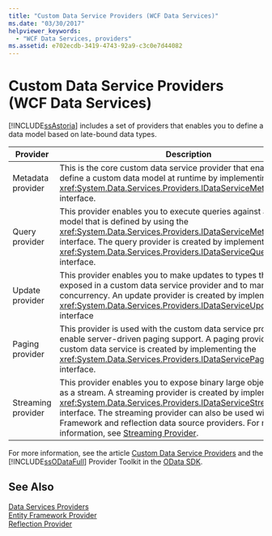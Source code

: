 ```yaml
---
title: "Custom Data Service Providers (WCF Data Services)"
ms.date: "03/30/2017"
helpviewer_keywords: 
  - "WCF Data Services, providers"
ms.assetid: e702ecdb-3419-4743-92a9-c3c0e7d44082
---
```

# Custom Data Service Providers (WCF Data Services)
[!INCLUDE[ssAstoria](../../../../includes/ssastoria-md.md)] includes a set of providers that enables you to define a data model based on late-bound data types.  
  
|Provider|Description|  
|--------------|-----------------|  
|Metadata provider|This is the core custom data service provider that enables you to define a custom data model at runtime by implementing the <xref:System.Data.Services.Providers.IDataServiceMetadataProvider> interface.|  
|Query provider|This provider enables you to execute queries against a custom data model that is defined by using the <xref:System.Data.Services.Providers.IDataServiceMetadataProvider> interface. The query provider is created by implementing the <xref:System.Data.Services.Providers.IDataServiceQueryProvider> interface.|  
|Update provider|This provider enables you to make updates to types that are exposed in a custom data service provider and to manage concurrency. An update provider is created by implementing the <xref:System.Data.Services.Providers.IDataServiceUpdateProvider> interface|  
|Paging provider|This provider is used with the custom data service provider to enable server-driven paging support. A paging provider for a custom data service is created by implementing the <xref:System.Data.Services.Providers.IDataServicePagingProvider> interface.|  
|Streaming provider|This provider enables you to expose binary large object data types as a stream. A streaming provider is created by implementing the <xref:System.Data.Services.Providers.IDataServiceStreamProvider> interface. The streaming provider can also be used with Entity Framework and reflection data source providers. For more information, see [Streaming Provider](../../../../docs/framework/data/wcf/streaming-provider-wcf-data-services.md).|  
  
 For more information, see the article [Custom Data Service Providers](http://go.microsoft.com/fwlink/?LinkID=186850) and the [!INCLUDE[ssODataFull](../../../../includes/ssodatafull-md.md)] Provider Toolkit in the [OData SDK](http://go.microsoft.com/fwlink/?LinkId=186069).  
  
## See Also  
 [Data Services Providers](../../../../docs/framework/data/wcf/data-services-providers-wcf-data-services.md)  
 [Entity Framework Provider](../../../../docs/framework/data/wcf/entity-framework-provider-wcf-data-services.md)  
 [Reflection Provider](../../../../docs/framework/data/wcf/reflection-provider-wcf-data-services.md)
